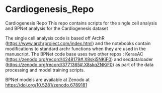 # Cardiogenesis_Repo
Cardiogenesis Repo
This repo contains scripts for the single cell analysis and BPNet analysis for the Cardiogenesis dataset

The single cell analysis code is based off ArchR (https://www.archrproject.com/index.html) and the notebooks contain modifications to standard archr functions when they are used in the manuscript.
The BPNet code base uses two other repos : KerasAC (https://zenodo.org/record/4248179#.X8skj5NKiF0) and seqdataloader (https://zenodo.org/record/3771365#.X8skqZNKiF0) as part of the data processing and model training scripts.

BPNet models are available at Zenodo at https://doi.org/10.5281/zenodo.6789181
